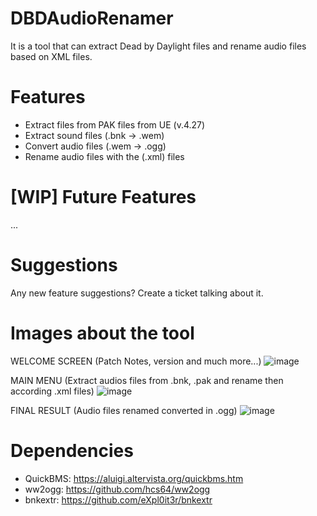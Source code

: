 # DBDAudioRenamer
It is a tool that can extract Dead by Daylight files and rename audio files based on XML files.

# Features
- Extract files from PAK files from UE (v.4.27)
- Extract sound files (.bnk -> .wem)
- Convert audio files (.wem -> .ogg) 
- Rename audio files with the (.xml) files

# [WIP] Future Features 
...

# Suggestions
Any new feature suggestions? Create a ticket talking about it.

# Images about the tool

WELCOME SCREEN (Patch Notes, version and much more...)
![image](https://user-images.githubusercontent.com/66384195/220985445-ea9d532a-5d3a-4263-9101-be3fe292b705.png)

MAIN MENU (Extract audios files from .bnk, .pak and rename then according .xml files)
![image](https://user-images.githubusercontent.com/66384195/220985596-b39bf1ce-fb4e-4ea7-8efc-a910e191b9d8.png)

FINAL RESULT (Audio files renamed converted in .ogg)
![image](https://user-images.githubusercontent.com/66384195/220987400-248accc0-5e5d-4b98-98a3-5d20ab401d91.png)

# Dependencies
- QuickBMS: https://aluigi.altervista.org/quickbms.htm
- ww2ogg: https://github.com/hcs64/ww2ogg
- bnkextr: https://github.com/eXpl0it3r/bnkextr
